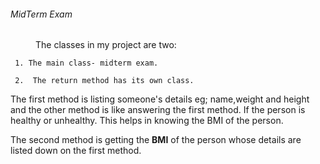 ###### MidTerm Exam
<dd>The classes in my project are two:</dd>

     1. The main class- midterm exam.
     
     2.  The return method has its own class.

<h>The first method is listing someone's details eg; name,weight and height and the other method is like answering the first method. If the person is healthy or unhealthy. This helps in knowing the BMI of the person.</h>

<h>The second method is getting the **BMI** of the person whose details are listed down on the first method.</h>
